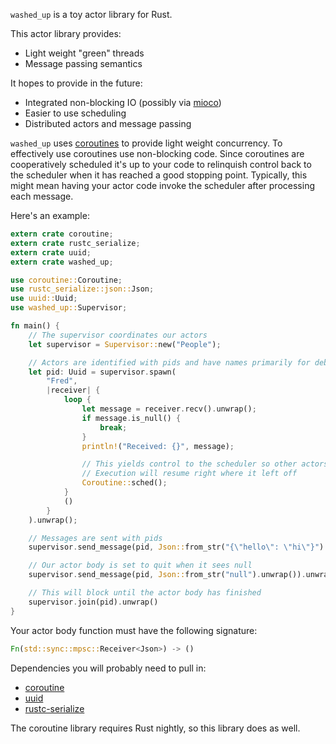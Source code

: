 `washed_up` is a toy actor library for Rust.

This actor library provides:
  * Light weight "green" threads
  * Message passing semantics

It hopes to provide in the future:
  * Integrated non-blocking IO (possibly via [mioco](https://github.com/dpc/mioco))
  * Easier to use scheduling
  * Distributed actors and message passing

`washed_up` uses [coroutines](https://github.com/rustcc/coroutine-rs) to
provide light weight concurrency. To effectively use coroutines use
non-blocking code.  Since coroutines are cooperatively scheduled it's up to
your code to relinquish control back to the scheduler when it has reached a
good stopping point. Typically, this might mean having your actor code invoke
the scheduler after processing each message.

Here's an example:

```rust
extern crate coroutine;
extern crate rustc_serialize;
extern crate uuid;
extern crate washed_up;

use coroutine::Coroutine;
use rustc_serialize::json::Json;
use uuid::Uuid;
use washed_up::Supervisor;

fn main() {
    // The supervisor coordinates our actors
    let supervisor = Supervisor::new("People");

    // Actors are identified with pids and have names primarily for debugging
    let pid: Uuid = supervisor.spawn(
        "Fred",
        |receiver| {
            loop {
                let message = receiver.recv().unwrap();
                if message.is_null() {
                    break;
                }
                println!("Received: {}", message);

                // This yields control to the scheduler so other actors can run.
                // Execution will resume right where it left off
                Coroutine::sched();
            }
            ()
        }
    ).unwrap();

    // Messages are sent with pids
    supervisor.send_message(pid, Json::from_str("{\"hello\": \"hi\"}").unwrap()).unwrap();

    // Our actor body is set to quit when it sees null
    supervisor.send_message(pid, Json::from_str("null").unwrap()).unwrap();

    // This will block until the actor body has finished
    supervisor.join(pid).unwrap()
}
```

Your actor body function must have the following signature:
```rust
Fn(std::sync::mpsc::Receiver<Json>) -> ()
```

Dependencies you will probably need to pull in:
* [coroutine](https://github.com/rustcc/coroutine-rs)
* [uuid](https://github.com/rust-lang/uuid)
* [rustc-serialize](https://github.com/rust-lang/rustc-serialize)

The coroutine library requires Rust nightly, so this library does as well.
